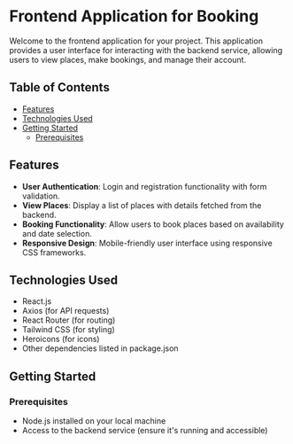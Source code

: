 # Frontend Application for Booking

Welcome to the frontend application for your project. This application provides a user interface for interacting with the backend service, allowing users to view places, make bookings, and manage their account.

## Table of Contents

- [Features](#features)
- [Technologies Used](#technologies-used)
- [Getting Started](#getting-started)
  - [Prerequisites](#prerequisites)


## Features

- **User Authentication**: Login and registration functionality with form validation.
- **View Places**: Display a list of places with details fetched from the backend.
- **Booking Functionality**: Allow users to book places based on availability and date selection.
- **Responsive Design**: Mobile-friendly user interface using responsive CSS frameworks.

## Technologies Used

- React.js
- Axios (for API requests)
- React Router (for routing)
- Tailwind CSS (for styling)
- Heroicons (for icons)
- Other dependencies listed in package.json

## Getting Started

### Prerequisites

- Node.js installed on your local machine
- Access to the backend service (ensure it's running and accessible)

